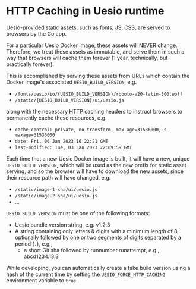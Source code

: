 # HTTP Caching in Uesio runtime

Uesio-provided static assets, such as fonts, JS, CSS, are served to browsers by the Go app.

For a particular Uesio Docker image, these assets will NEVER change. Therefore, we treat these assets as immutable, and serve them in such a way that browsers will cache them forever (1 year, technically, but practically forever).

This is accomplished by serving these assets from URLs which contain the Docker image's associated `UESIO_BUILD_VERSION`, e.g.

- `/fonts/uesio/io/{UESIO_BUILD_VERSION}/roboto-v20-latin-300.woff`
- `/static/{UESIO_BUILD_VERSION}/ui/uesio.js`

along with the necessary HTTP caching headers to instruct browsers to permanently cache these resources, e.g.

- `cache-control: private, no-transform, max-age=31536000, s-maxage=31536000`
- `date: Fri, 06 Jan 2023 16:22:21 GMT`
- `last-modified: Tue, 03 Jan 2023 22:09:59 GMT`

Each time that a new Uesio Docker image is built, it will have a new, unique `UESIO_BUILD_VERSION`, which will be used as the new prefix for static asset serving, and so the browser will have to download the new assets, since their resource path will have changed, e.g.

- `/static/image-1-sha/ui/uesio.js`
- `/static/image-2-sha/ui/uesio.js`
- ...

`UESIO_BUILD_VERSION` must be one of the following formats:

- Uesio bundle version string, e.g. v1.2.3
- A string containing only letters & digits with a minimum length of 8, optionally followed by one or two segments of digits separated by a period (`.`), e.g.,
  - a short Git sha followed by runnumber.runattempt, e.g., abcd1234.13.3

While developing, you can automatically create a fake build version using a hash of the current time by setting the `UESIO_FORCE_HTTP_CACHING` environment variable to `true`.
